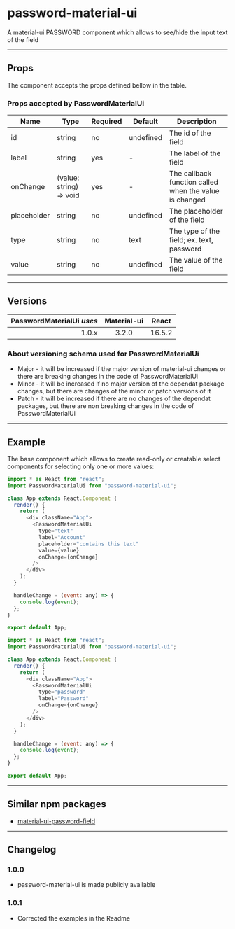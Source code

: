 # password-material-ui

A material-ui PASSWORD component which allows to see/hide the input text of the field

---

## Props

The component accepts the props defined bellow in the table.

### Props accepted by PasswordMaterialUi

| Name        | Type                    | Required | Default   | Description                                            |
| ----------- | ----------------------- | -------- | --------- | ------------------------------------------------------ |
| id          | string                  | no       | undefined | The id of the field                                    |
| label       | string                  | yes      | -         | The label of the field                                 |
| onChange    | (value: string) => void | yes      | -         | The callback function called when the value is changed |
| placeholder | string                  | no       | undefined | The placeholder of the field                           |
| type        | string                  | no       | text      | The type of the field; ex. text, password              |
| value       | string                  | no       | undefined | The value of the field                                 |

---

## Versions

| PasswordMaterialUi _uses_ | Material-ui | React  |
| ------------------------: | :---------: | :----: |
|                     1.0.x |    3.2.0    | 16.5.2 |

### About versioning schema used for PasswordMaterialUi

- Major - it will be increased if the major version of material-ui changes or there are breaking changes in the code of PasswordMaterialUi
- Minor - it will be increased if no major version of the dependat package changes, but there are changes of the minor or patch versions of it
- Patch - it will be increased if there are no changes of the dependat packages, but there are non breaking changes in the code of PasswordMaterialUi

---

## Example

The base component which allows to create read-only or creatable select components for selecting only one or more values:

```js
import * as React from "react";
import PasswordMaterialUi from "password-material-ui";

class App extends React.Component {
  render() {
    return (
      <div className="App">
        <PasswordMaterialUi
          type="text"
          label="Account"
          placeholder="contains this text"
          value={value}
          onChange={onChange}
        />
      </div>
    );
  }

  handleChange = (event: any) => {
    console.log(event);
  };
}

export default App;
```

```js
import * as React from "react";
import PasswordMaterialUi from "password-material-ui";

class App extends React.Component {
  render() {
    return (
      <div className="App">
        <PasswordMaterialUi
          type="password"
          label="Password"
          onChange={onChange}
        />
      </div>
    );
  }

  handleChange = (event: any) => {
    console.log(event);
  };
}

export default App;
```

---

## Similar npm packages

- [material-ui-password-field](https://www.npmjs.com/package/material-ui-password-field)

---

## Changelog

### 1.0.0

- password-material-ui is made publicly available

### 1.0.1

- Corrected the examples in the Readme
